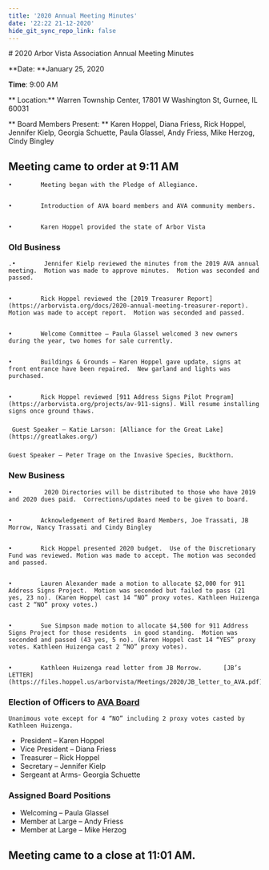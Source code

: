 ```yaml
---
title: '2020 Annual Meeting Minutes'
date: '22:22 21-12-2020'
hide_git_sync_repo_link: false
---
```


<link id="linkstyle" rel='stylesheet' href='/css/av_history.css'/>
# 2020 Arbor Vista Association Annual Meeting Minutes 

 **Date:  **January 25, 2020

**Time**: 9:00 AM

** Location:**  Warren Township Center, 17801 W Washington St, Gurnee, IL 60031

** Board Members Present: ** Karen Hoppel, Diana Friess, Rick Hoppel, Jennifer Kielp, Georgia Schuette, Paula Glassel, Andy Friess, Mike Herzog, Cindy Bingley


##  Meeting came to order at 9:11 AM


    •        Meeting began with the Pledge of Allegiance.


    •        Introduction of AVA board members and AVA community members.


    •        Karen Hoppel provided the state of Arbor Vista


### Old Business


    .•        Jennifer Kielp reviewed the minutes from the 2019 AVA annual meeting.  Motion was made to approve minutes.  Motion was seconded and passed.


    •        Rick Hoppel reviewed the [2019 Treasurer Report](https://arborvista.org/docs/2020-annual-meeting-treasurer-report).  Motion was made to accept report.  Motion was seconded and passed.


    •        Welcome Committee – Paula Glassel welcomed 3 new owners during the year, two homes for sale currently.


    •        Buildings & Grounds – Karen Hoppel gave update, signs at front entrance have been repaired.  New garland and lights was purchased.


    •        Rick Hoppel reviewed [911 Address Signs Pilot Program](https://arborvista.org/projects/av-911-signs). Will resume installing signs once ground thaws.


### 
     Guest Speaker – Katie Larson: [Alliance for the Great Lake](https://greatlakes.org/)


### 
    Guest Speaker – Peter Trage on the Invasive Species, Buckthorn.


### New Business


    •         2020 Directories will be distributed to those who have 2019 and 2020 dues paid.  Corrections/updates need to be given to board.


    •        Acknowledgement of Retired Board Members, Joe Trassati, JB Morrow, Nancy Trassati and Cindy Bingley


    •        Rick Hoppel presented 2020 budget.  Use of the Discretionary Fund was reviewed. Motion was made to accept. The motion was seconded and passed.


    •        Lauren Alexander made a motion to allocate $2,000 for 911 Address Signs Project.  Motion was seconded but failed to pass (21 yes, 23 no). (Karen Hoppel cast 14 “NO” proxy votes. Kathleen Huizenga cast 2 “NO” proxy votes.)


    •        Sue Simpson made motion to allocate $4,500 for 911 Address Signs Project for those residents  in good standing.  Motion was seconded and passed (43 yes, 5 no). (Karen Hoppel cast 14 “YES” proxy votes. Kathleen Huizenga cast 2 “NO” proxy votes).


    •        Kathleen Huizenga read letter from JB Morrow.      [JB’s LETTER](https://files.hoppel.us/arborvista/Meetings/2020/JB_letter_to_AVA.pdf)


### Election of Officers  to [AVA Board](https://arborvista.org/%20ava%20board/ava%20board)


    Unanimous vote except for 4 “NO” including 2 proxy votes casted by Kathleen Huizenga.



*    President – Karen Hoppel
*   Vice President – Diana Friess
*   Treasurer – Rick Hoppel
*   Secretary – Jennifer Kielp
*   Sergeant at Arms- Georgia Schuette


### Assigned Board Positions



*   Welcoming – Paula Glassel
*   Member at Large – Andy Friess
*   Member at Large – Mike Herzog


## Meeting came to a close at 11:01 AM.
